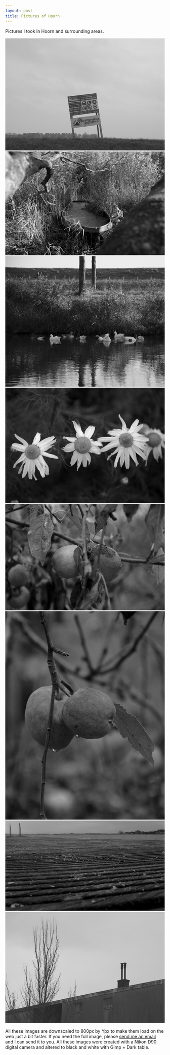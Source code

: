 ```yaml
---
layout: post
title: Pictures of Hoorn
---
```


Pictures I took in Hoorn and surrounding areas.

![sign](/img/2/1.jpg)
![boat](/img/2/2.jpg)
![geese](/img/2/3.jpg)
![flowers](/img/2/4.jpg)
![apples](/img/2/5.jpg)
![apples2](/img/2/6.jpg)
![riser](/img/2/7.jpg)
![house-hole](/img/2/8.jpg)

All these images are downscaled to 800px by Ypx to make them load on the web just a bit faster. If you need the full image, please [send me an email](/about) and I can send it to you. All these images were created with a Nikon D90 digital camera and altered to black and white with Gimp + Dark table.
